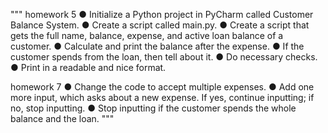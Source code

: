 """
homework 5
● Initialize a Python project in PyCharm called Customer Balance System.
● Create a script called main.py.
● Create a script that gets the full name, balance, expense, and active loan balance of a customer.
● Calculate and print the balance after the expense.
● If the customer spends from the loan, then tell about it.
● Do necessary checks.
● Print in a readable and nice format.

homework 7
● Change the code to accept multiple expenses.
● Add one more input, which asks about a new expense. If yes, continue inputting; if no, stop inputting.
● Stop inputting if the customer spends the whole balance and the loan.
"""